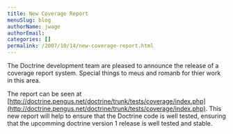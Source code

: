 ```yaml
---
title: New Coverage Report
menuSlug: blog
authorName: jwage 
authorEmail: 
categories: []
permalink: /2007/10/14/new-coverage-report.html
---
```

<p>

The Doctrine development team are pleased to announce the release of a
coverage report system. Special things to meus and romanb for thier work
in this area.

</p>

<p>

The report can be seen at
[http://doctrine.pengus.net/doctrine/trunk/tests/coverage/index.php](http://doctrine.pengus.net/doctrine/trunk/tests/coverage/index.php).
This new report will help to ensure that the Doctrine code is well
tested, ensuring that the upcomming doctrine version 1 release is well
tested and stable.

</p>


